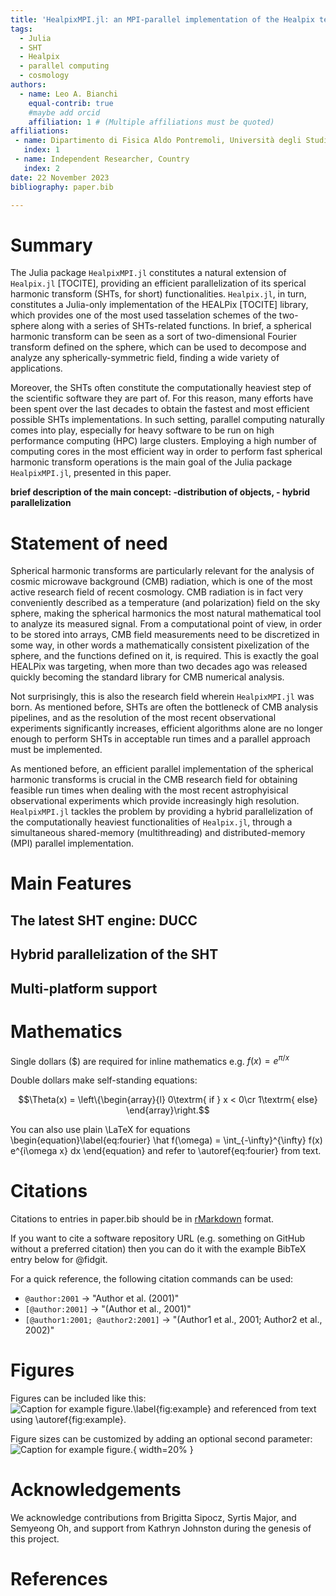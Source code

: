 ```yaml
---
title: 'HealpixMPI.jl: an MPI-parallel implementation of the Healpix tessellation scheme in Julia'
tags:
  - Julia
  - SHT
  - Healpix
  - parallel computing
  - cosmology
authors:
  - name: Leo A. Bianchi
    equal-contrib: true
    #maybe add orcid
    affiliation: 1 # (Multiple affiliations must be quoted)
affiliations:
 - name: Dipartimento di Fisica Aldo Pontremoli, Università degli Studi di Milano, Milan, Italy
   index: 1
 - name: Independent Researcher, Country
   index: 2
date: 22 November 2023
bibliography: paper.bib

---
```


# Summary

The Julia package `HealpixMPI.jl` constitutes a natural extension of 
`Healpix.jl` [TOCITE], providing an efficient parallelization of its sperical harmonic
transform (SHTs, for short) functionalities.
`Healpix.jl`, in turn, constitutes a Julia-only implementation of the HEALPix [TOCITE]
library, which provides one of the most used tasselation schemes of the two-sphere along with 
a series of SHTs-related functions.
In brief, a spherical harmonic transform can be seen as a sort of two-dimensional Fourier transform defined on
the sphere, which can be used to decompose and analyze any spherically-symmetric field, finding a wide variety of applications.

Moreover, the SHTs often constitute the computationally heaviest step of the scientific software they are part of.
For this reason, many efforts have been spent over the last decades to obtain the fastest and most efficient 
possible SHTs implementations. 
In such setting, parallel computing naturally comes into play, especially for heavy software to be run on high performance 
computing (HPC) large clusters.
Employing a high number of computing cores in the most efficient way in order to perform fast spherical harmonic transform
operations is the main goal of the Julia package `HealpixMPI.jl`, presented in this paper.

**brief description of the main concept: -distribution of objects, - hybrid parallelization**


# Statement of need

Spherical harmonic transforms are particularly relevant for the analysis of cosmic microwave background (CMB) radiation, 
which is one of the most active research field of recent cosmology.
CMB radiation is in fact very conveniently described as a temperature (and polarization) field on the sky sphere, 
making the spherical harmonics the most natural mathematical tool to analyze its measured signal.
From a computational point of view, in order to be stored into arrays, CMB field measurements need to be discretized in some way, 
in other words a mathematically consistent pixelization of the sphere, and the functions defined on it, is required.
This is exactly the goal HEALPix was targeting, when more than two decades ago was released 
quickly becoming the standard library for CMB numerical analysis.

Not surprisingly, this is also the research field wherein `HealpixMPI.jl` was born.
As mentioned before, SHTs are often the bottleneck of CMB analysis pipelines, and as the resolution
of the most recent observational experiments significantly increases, efficient algorithms alone
are no longer enough to perform SHTs in acceptable run times and a parallel approach must be implemented.


As mentioned before, an efficient parallel implementation of the spherical harmonic 
transforms is crucial in the CMB research field for obtaining feasible run times 
when dealing with the most recent astrophyisical observational experiments which 
provide increasingly high resolution.
`HealpixMPI.jl` tackles the problem by providing a hybrid parallelization of the 
computationally heaviest functionalities of `Healpix.jl`, through a simultaneous 
shared-memory (multithreading) and distributed-memory (MPI) parallel implementation.

# Main Features

## The latest SHT engine: DUCC

## Hybrid parallelization of the SHT

## Multi-platform support


# Mathematics

Single dollars ($) are required for inline mathematics e.g. $f(x) = e^{\pi/x}$

Double dollars make self-standing equations:

$$\Theta(x) = \left\{\begin{array}{l}
0\textrm{ if } x < 0\cr
1\textrm{ else}
\end{array}\right.$$

You can also use plain \LaTeX for equations
\begin{equation}\label{eq:fourier}
\hat f(\omega) = \int_{-\infty}^{\infty} f(x) e^{i\omega x} dx
\end{equation}
and refer to \autoref{eq:fourier} from text.

# Citations

Citations to entries in paper.bib should be in
[rMarkdown](http://rmarkdown.rstudio.com/authoring_bibliographies_and_citations.html)
format.

If you want to cite a software repository URL (e.g. something on GitHub without a preferred
citation) then you can do it with the example BibTeX entry below for @fidgit.

For a quick reference, the following citation commands can be used:
- `@author:2001`  ->  "Author et al. (2001)"
- `[@author:2001]` -> "(Author et al., 2001)"
- `[@author1:2001; @author2:2001]` -> "(Author1 et al., 2001; Author2 et al., 2002)"

# Figures

Figures can be included like this:
![Caption for example figure.\label{fig:example}](figure.png)
and referenced from text using \autoref{fig:example}.

Figure sizes can be customized by adding an optional second parameter:
![Caption for example figure.](figure.png){ width=20% }

# Acknowledgements

We acknowledge contributions from Brigitta Sipocz, Syrtis Major, and Semyeong
Oh, and support from Kathryn Johnston during the genesis of this project.

# References
